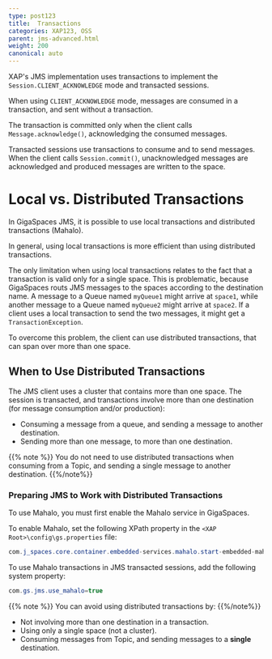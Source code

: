 ```yaml
---
type: post123
title:  Transactions
categories: XAP123, OSS
parent: jms-advanced.html
weight: 200
canonical: auto
---
```



XAP's JMS implementation uses transactions to implement the `Session.CLIENT_ACKNOWLEDGE` mode and transacted sessions.

When using `CLIENT_ACKNOWLEDGE` mode, messages are consumed in a transaction, and sent without a transaction.

The transaction is committed only when the client calls `Message.acknowledge()`, acknowledging the consumed messages.

Transacted sessions use transactions to consume and to send messages. When the client calls `Session.commit()`, unacknowledged messages are acknowledged and produced messages are written to the space.

# Local vs. Distributed Transactions

In GigaSpaces JMS, it is possible to use local transactions and distributed transactions (Mahalo).

In general, using local transactions is more efficient than using distributed transactions.

The only limitation when using local transactions relates to the fact that a transaction is valid only for a single space. This is problematic, because GigaSpaces routs JMS messages to the spaces according to the destination name. A message to a Queue named `myQueue1` might arrive at `space1`, while another message to a Queue named `myQueue2` might arrive at `space2`. If a client uses a local transaction to send the two messages, it might get a `TransactionException`.

To overcome this problem, the client can use distributed transactions, that can span over more than one space.

## When to Use Distributed Transactions

The JMS client uses a cluster that contains more than one space. The session is transacted, and transactions involve more than one destination (for message consumption and/or production):

- Consuming a message from a queue, and sending a message to another destination.
- Sending more than one message, to more than one destination.

{{% note %}}
You do not need to use distributed transactions when consuming from a Topic, and sending a single message to another destination.
{{%/note%}}

### Preparing JMS to Work with Distributed Transactions

To use Mahalo, you must first enable the Mahalo service in GigaSpaces.

To enable Mahalo, set the following XPath property in the `<XAP Root>\config\gs.properties` file:


```java
com.j_spaces.core.container.embedded-services.mahalo.start-embedded-mahalo=true
```

To use Mahalo transactions in JMS transacted sessions, add the following system property:


```java
com.gs.jms.use_mahalo=true
```

{{% note %}}
You can avoid using distributed transactions by:
{{%/note%}}

- Not involving more than one destination in a transaction.
- Using only a single space (not a cluster).
- Consuming messages from Topic, and sending messages to a **single** destination.

